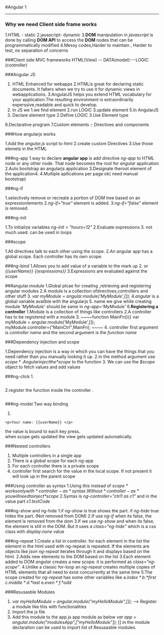 #Angular 1

-----
### Why we need Client side frame works
1.HTML - static
2.javascript- dynamic
3.**DOM** manipulation in *javascript* is done by calling **DOM API** to access the **DOM** nodes that can be programmatically modified
4.Messy codes,Harder to maintain , Harder to test, no separation of concerns

###Client side MVC frameworks
HTML(View) -- DATA(model)---LOGIC (controller)

###Angular JS
1. HTML Enhanced for webapps
2.HTMLis great for declaring static documents. It falters when we try to use it for dynamic views in webapplications.
3.AngularJS helps you extend HTML vocabulary for your application.The resulting environment is extraordinarily experssive,readable and quick to develop.
4. In JS we
  1.we find element
  2.run LOGIC
  3.update element
5.In AngularJS
  1. Declare element type
  2.Define LOGIC
  3.Use Element type

6.Declarative program
7.Custom elements  :: Directives and components

###How angularjs works

1.Add the *angular.js* script to html
2.create custom Directives
3.Use those elemets in the HTML


###ng-app
1.way to declare **angular app** is add directive *ng-app* to HTML node or any other node. That node becomes the root for *angular* application
2.Auto bootstrap an angularjs application
3.Designate theroot element of the application4.
4.Multiple apllications per page ok( need manual bootstrap)


###ng-if

1.selectively remove or recreate a portion of DOM tree based on an expressionlements
2.*ng-if="true"* element is added.
3.*ng-if="false"* element is removed.


###ng-init

1.To initialize variables *ng-init = "hours=12"*
2.Evaluate expressions
3. not much used. can be used in loops


###scope

1.All directives talk to each other using the scope.
2.An angular app has a global scope. Each controller has its own scope.

###ng-bind
1.Allows you to add value of a variable to the mark up
2. *<span ng-bind="userName"></span>* or *<span>{{userName}}</span>* *{{expressions}}*
3.Expressions are evaluated against the scope

###angular.module
1.Global plcae for creating ,retrieving and registering angular modules
2.A module is a collection ofdirectives,controllers and other stuff
3. *var myModule = angular.module('MyModule',[]);*
4.*angular* is a global variable availble with the angularjs
5. name we give while creating module *'MyModule'* should be same in *ng-app='MyModule'*
6.**Registering a controller**
  1.Module is a collection of things like controllers
  2.A controller has to be registered with a module
  3.
    ~~~~function MainFn(){}
    var myModule = angular.module('MyModule',[]);  
    myModule.controller=("MainCtrl",MainFn);
    ~~~~
    4. controller first argument is *controller name* and the second argument is the *function name*

###Dependency injection and scope

1.Dependency injection is a way in which you can have the things that you need rather than you manually looking it up.
2.in the method argument use *$scope* . Angular inject the *$scope* to the function
3. We can use the *$scope* object to fetch values and add values


###ng-click
1.
~~~~ <button ng-click="update()"></button>
~~~~

2.register the function inside the controller .
~~~~ $scope.update = function(){};
~~~~

###ng-model Two way binding

1.
~~~~ <input type="text" ng-model="userName"></input>
<p>Your name: {{userName}} </p>
~~~~

the value is bound to each key press.  
when scope gets updated the view gets updated automatically.

###Nested controllers
1.  Multiple controllers in a single app
2. There is a global scope for each ng-app
3. For each controller there is a private scope
4. controller first search for the value in the local scope. If not present it will look up in the parent scope

###Using controller as syntax
1.Using *this* instead of *$scope* works only with *controller-as* syntax.Without *controller-as* you will need to inject *$scope*
2.Syntax is *ng-controller="ctrl1 as c1"* and in the value part *c1.testCode*

###ng-show and ng-hide
1.if *ng-show* is true shows the part. if *ng-hide* true hides the part. (Not removed from DOM)
2.If use *ng-if* when its false, the element is removed from the dom
3.If we use *ng-show* and when its false, the element is still in the DOM. But it uses a *class="ng-hide"* which is a css class with *display:none* value

###ng-repeat
1.Create a list in controller. for each element in the list the element in the html used with ng-repeat is repeated. If the elements are objects like *json* *ng-repeat* iterates through it and displays based on the html.
2.Adds new elements to the DOM based on the list
3.Each element added to DOM *angular* creates a new scope.  it is performed as *class="ng-scope"*.
4.Unlike a classic for-loop an *ng-repeat* creates multiple copies of HTML elements that all need to exist concurrently at the same time
5.The scope created for *ng-repeat* has some other variables like
  a.*$index*
  b.*$first*
  c.*$middle*
  d.*$last*
  e.*$even*
  f.*$odd*

  ###Resusasble Modules
  1. *var myHelloModule = angular.module("myHelloModule",[]);*  --> Register a module like this with functionalities
  2. Import the js file
  3. Add this module to the app.js app module as below
      *var app = angular.module("modulesApp",["myHelloModule"]);*
      [] in the module declaration can be used to import list of Resusasble modules.
